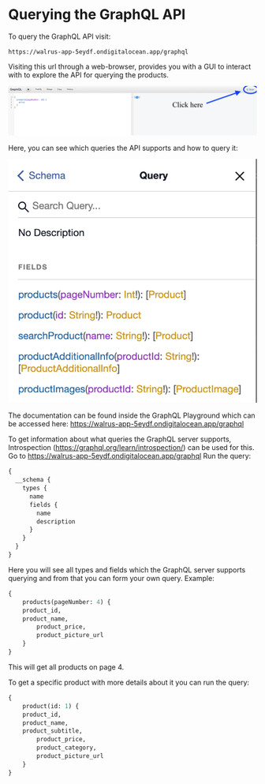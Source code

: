 # Querying the GraphQL API

To query the GraphQL API visit:
```
https://walrus-app-5eydf.ondigitalocean.app/graphql
```

Visiting this url through a web-browser, provides you with a GUI to interact with to explore the API for querying the products.

![Picture not working](/pictures/graphql-gui-docs.png?raw=true "Playground")

Here, you can see which queries the API supports and how to query it:

![Picture not working](/pictures/query-schema.png?raw=true "Playground")


The documentation can be found inside the GraphQL Playground which can be accessed here: https://walrus-app-5eydf.ondigitalocean.app/graphql 

To get information about what queries the GraphQL server supports, Introspection (https://graphql.org/learn/introspection/) can be used for this.
Go to https://walrus-app-5eydf.ondigitalocean.app/graphql 
Run the query: 
```graphql
{
  __schema {
    types {
      name
      fields {
        name
        description
      }
    }
  }
}
```
Here you will see all types and fields which the GraphQL server supports querying and from that you can form your own query.
Example: 
```graphql
{
	products(pageNumber: 4) {
  	product_id, 
  	product_name,
    	product_price,
    	product_picture_url
	}
}
```

This will get all products on page 4.

To get a specific product with more details about it you can run the query:
```graphql
{
	product(id: 1) {
  	product_id, 
  	product_name,
  	product_subtitle,
    	product_price,
    	product_category,
    	product_picture_url
	}
}
```
